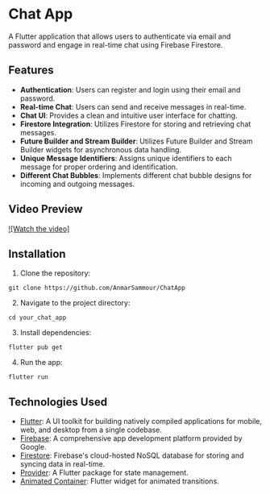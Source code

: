 # Chat App

A Flutter application that allows users to authenticate via email and password and engage in real-time chat using Firebase Firestore.

## Features

- **Authentication**: Users can register and login using their email and password.
- **Real-time Chat**: Users can send and receive messages in real-time.
- **Chat UI**: Provides a clean and intuitive user interface for chatting.
- **Firestore Integration**: Utilizes Firestore for storing and retrieving chat messages.
- **Future Builder and Stream Builder**: Utilizes Future Builder and Stream Builder widgets for asynchronous data handling.
- **Unique Message Identifiers**: Assigns unique identifiers to each message for proper ordering and identification.
- **Different Chat Bubbles**: Implements different chat bubble designs for incoming and outgoing messages.

## Video Preview

[![Watch the video]](https://github.com/AnmarSammour/ChatApp/assets/112755848/53bdf8ea-5443-44a4-ab75-e0a2002095fd)

## Installation

1. Clone the repository:

```
git clone https://github.com/AnmarSammour/ChatApp
```

2. Navigate to the project directory:

```
cd your_chat_app
```

3. Install dependencies:

```
flutter pub get
```

4. Run the app:

```
flutter run
```

## Technologies Used

- [Flutter](https://flutter.dev/): A UI toolkit for building natively compiled applications for mobile, web, and desktop from a single codebase.
- [Firebase](https://firebase.google.com/): A comprehensive app development platform provided by Google.
- [Firestore](https://firebase.google.com/docs/firestore): Firebase's cloud-hosted NoSQL database for storing and syncing data in real-time.
- [Provider](https://pub.dev/packages/provider): A Flutter package for state management.
- [Animated Container](https://api.flutter.dev/flutter/widgets/AnimatedContainer-class.html): Flutter widget for animated transitions.
